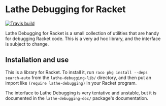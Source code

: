 # Lathe Debugging for Racket

[![Travis build](https://travis-ci.org/lathe/lathe-debugging-for-racket.svg?branch=main)](https://travis-ci.org/lathe/lathe-debugging-for-racket)

Lathe Debugging for Racket is a small collection of utilities that are handy for debugging Racket code. This is a very ad hoc library, and the interface is subject to change.


## Installation and use

This is a library for Racket. To install it, run `raco pkg install --deps search-auto` from the `lathe-debugging-lib/` directory, and then put an import like `(require lathe-debugging)` in your Racket program.

The interface to Lathe Debugging is very tentative and unstable, but it is documented in the `lathe-debugging-doc/` package's documentation.
